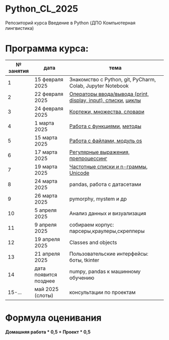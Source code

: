 # Python_CL_2025
Репозиторий курса Введение в Python (ДПО Компьютерная лингвистика)

# Программа курса: 

<table>
<thead>
<tr>
<th>№ занятия</th>
<th>дата</th>
<th>тема</th>
</tr>
</thead>
<tbody>
<tr>
<td>1</td>
<td>15 февраля 2025</td>
<td>Знакомство с Python, git, PyCharm, Colab, Jupyter Notebook</td>
<tr>
<td>2</td>
<td>22 февраля 2025</td>
<td><a href="https://github.com/AnnSenina/Python_CL_2025/blob/main/notebooks/Python_1_Intro.ipynb">Операторы ввода/вывода (print, display, input), списки</a>, <a href="https://github.com/AnnSenina/Python_CL_2025/blob/main/notebooks/Python_2_if%2C_while%2C_for.ipynb">циклы</a></td>
<tr>
<td>3</td>
<td>24 февраля 2025</td>
<td><a href="https://github.com/AnnSenina/Python_CL_2025/blob/main/notebooks/Python_3_tuple%2C_set%2C_dict.ipynb">Кортежи, множества, словари</a></td>
<tr>
<td>4</td>
<td>1 марта 2025</td>
<td><a href='https://github.com/AnnSenina/Python_CL_2025/blob/main/notebooks/Python_4_Function.ipynb'>Работа с функциями</a>, <a href='https://github.com/AnnSenina/Python_CL_2025/blob/main/notebooks/Python_5_%D0%A8%D0%BF%D0%B0%D1%80%D0%B3%D0%B0%D0%BB%D0%BA%D0%B0_%D0%BF%D0%BE_%D0%BC%D0%B5%D1%82%D0%BE%D0%B4%D0%B0%D0%BC.ipynb'>методы</a></td>
<tr>
<td>5</td>
<td>15 марта 2025</td>
<td><a href="https://github.com/AnnSenina/Python_CL_2025/blob/main/notebooks/Python_5_os%2C_files.ipynb">Работа с файлами, модуль os</a></td>
<tr>
<td>6</td>
<td>17 марта 2025</td>
<td><a href='https://github.com/AnnSenina/Python_CL_2025/blob/main/notebooks/Python_6_regex.ipynb'>Регулярные выражения, препроцессинг</a></td>
<tr>
<td>7</td>
<td>19 марта 2025</td>
<td><a href='https://github.com/AnnSenina/Python_CL_2025/blob/main/notebooks/Python_7_NLTK,_%D1%87%D0%B0%D1%81%D1%82%D0%BE%D1%82%D0%BD%D1%8B%D0%B5_%D1%81%D0%BF%D0%B8%D1%81%D0%BA%D0%B8,_n_%D0%B3%D1%80%D0%B0%D0%BC%D0%BC%D1%8B.ipynb'>Частотные списки и n-граммы</a>, <a href='https://github.com/AnnSenina/Python_CL_2025/blob/main/notebooks/%D0%A0%D0%B0%D0%B1%D0%BE%D1%82%D0%B0_%D1%81_Unicode_%D0%B2_Python.ipynb'>Unicode</a></td>
<tr>
<td>8</td>
<td>24 марта 2025</td>
<td>pandas, работа с датасетами</td>
<tr>
<td>9</td>
<td>26 марта 2025</td>
<td>pymorphy, mystem и др</td>
<tr>
<td>10</td>
<td>5 апреля 2025</td>
<td>Анализ данных и визуализация</td>
<tr>
<td>11</td>
<td>9 апреля 2025</td>
<td>собираем корпус: парсеры,краулеры,скрепперы</td>
<tr>
<td>12</td>
<td>19 апреля 2025</td>
<td>Classes and objects</td>
<tr>
<td>13</td>
<td>21 апреля 2025</td>
<td>Пользовательские интерфейсы: боты, tkinter</td>
<tr>
<td>14</td>
<td>дата появится позднее</td>
<td>numpy, pandas к машинному обучению</td>
<tr>
<td>15-...</td>
<td>май 2025 (слоты)</td>
<td>консультации по проектам</td>
<table>

# Формула оценивания

**Домашняя работа * 0,5 + Проект * 0,5**

